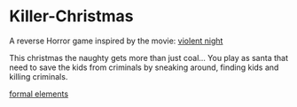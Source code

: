# Killer-Christmas

A reverse Horror game 
inspired by the movie: [violent night](https://www.imdb.com/title/tt12003946/)

This christmas the naughty gets more than just coal...
You play as santa that need to save the kids from criminals by sneaking around, finding kids and killing criminals. 

[formal elements](./formal-elements.md)
